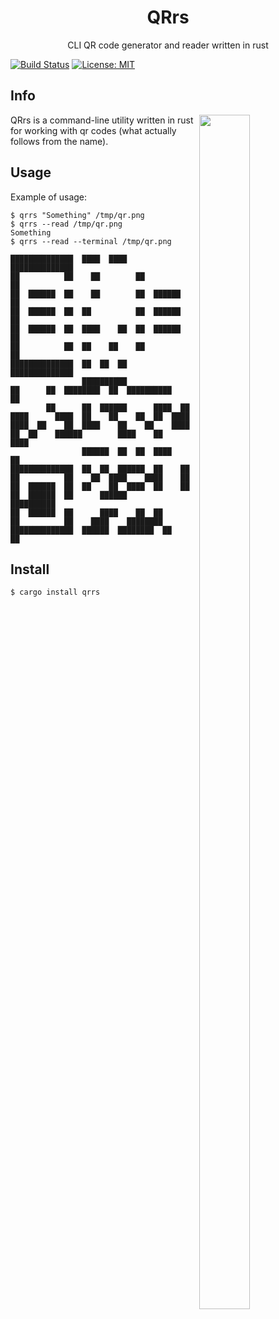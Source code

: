 <h1 align="center">QRrs</h1>

<p align="center">CLI QR code generator and reader written in rust</p>

[![Build Status](https://travis-ci.com/Lenivaya/qrrs.svg?branch=master)](https://travis-ci.com/Lenivaya/qrrs)
[![License: MIT](https://img.shields.io/badge/License-MIT-blue.svg)](./LICENSE)

## Info

<img src="https://user-images.githubusercontent.com/49302467/88573963-3abf6300-d04a-11ea-9eb3-ae440a9dd76b.png" width="40%" height="70%" align="right">

QRrs is a command-line utility written in rust for working with qr codes (what actually follows from the name).

## Usage

Example of usage:

    $ qrrs "Something" /tmp/qr.png
    $ qrrs --read /tmp/qr.png
    Something
    $ qrrs --read --terminal /tmp/qr.png

    ██████████████  ████  ████  ██████████████
    ██          ██    ██        ██          ██
    ██  ██████  ██    ██        ██  ██████  ██
    ██  ██████  ██  ██          ██  ██████  ██
    ██  ██████  ██  ████    ██  ██  ██████  ██
    ██          ██  ██    ██    ██          ██
    ██████████████  ██  ██  ██  ██████████████
                    ██████████
    ██      ██  ████████  ██  ██████████    ██
            ██      ██  ██████      ████  ██
    ████      ████  ██    ██    ██  ██  ████
    ████  ██    ██  ████    ██    ██    ████
    ██  ██    ██████        ████    ██    ████
                    ██████  ██  ██  ████    ██
    ██████████████  ██  ██  ██████  ██    ██
    ██          ██    ██  ████    ████    ██
    ██  ██████  ██  ██    ██  ████  ██    ██
    ██  ██████  ██      ██████      ██████████
    ██  ██████  ██      ████    ██  ██
    ██          ██    ████    ████████
    ██████████████  ██████  ████████  ██    ██

## Install

    $ cargo install qrrs
